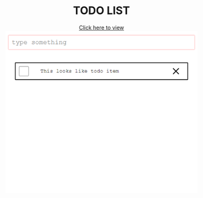 <div align='center'>
    <h1>TODO LIST</h1>
    <a href="https://ashwin521.github.io/todo-list/">Click here to view</a>
    <img src='./screenshot.png'>
</div>